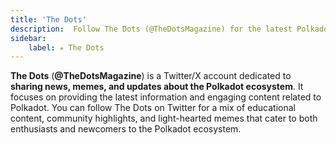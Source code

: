 ```yaml
---
title: 'The Dots'
description:  Follow The Dots (@TheDotsMagazine) for the latest Polkadot news, memes, and updates, engaging the community and entertaining content.
sidebar:
    label: ⭒ The Dots
---
```


**The Dots** (**@TheDotsMagazine**) is a Twitter/X account dedicated to **sharing news, memes, and updates about the Polkadot ecosystem**. It focuses on providing the latest information and engaging content related to Polkadot. You can follow The Dots on Twitter for a mix of educational content, community highlights, and light-hearted memes that cater to both enthusiasts and newcomers to the Polkadot ecosystem.
